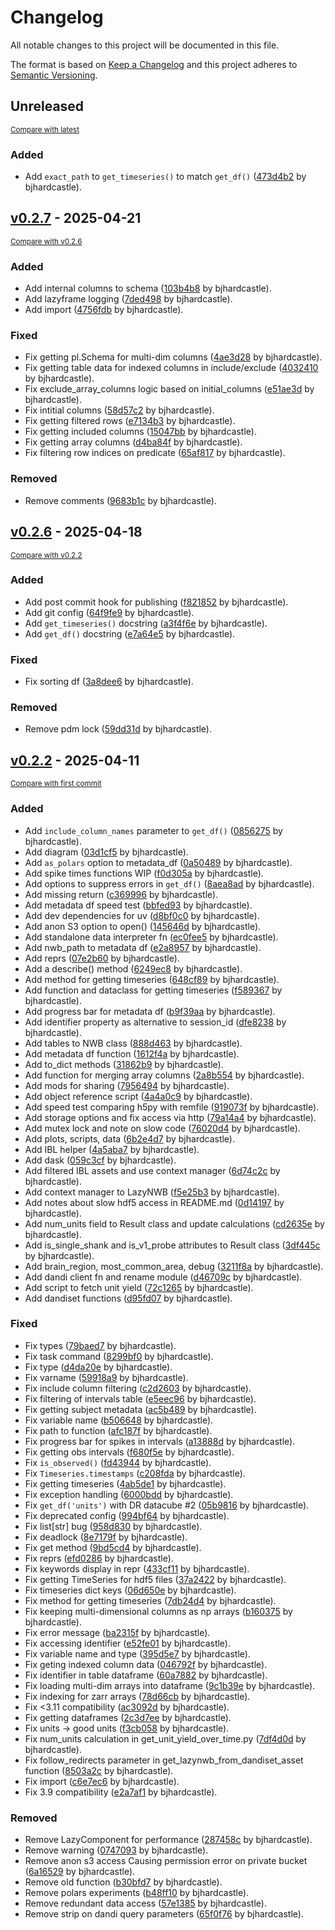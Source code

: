 # Changelog

All notable changes to this project will be documented in this file.

The format is based on [Keep a Changelog](http://keepachangelog.com/en/1.0.0/)
and this project adheres to [Semantic Versioning](http://semver.org/spec/v2.0.0.html).

<!-- insertion marker -->
## Unreleased

<small>[Compare with latest](https://github.com/bjhardcastle/lazynwb/compare/v0.2.7...HEAD)</small>

### Added

- Add `exact_path` to `get_timeseries()` to match `get_df()` ([473d4b2](https://github.com/bjhardcastle/lazynwb/commit/473d4b2aaea7be7102356ee7ac85ca25c13490c1) by bjhardcastle).

<!-- insertion marker -->
## [v0.2.7](https://github.com/bjhardcastle/lazynwb/releases/tag/v0.2.7) - 2025-04-21

<small>[Compare with v0.2.6](https://github.com/bjhardcastle/lazynwb/compare/v0.2.6...v0.2.7)</small>

### Added

- Add internal columns to schema ([103b4b8](https://github.com/bjhardcastle/lazynwb/commit/103b4b805fa15ddcfb843b6576d5e3ad65e9310a) by bjhardcastle).
- Add lazyframe logging ([7ded498](https://github.com/bjhardcastle/lazynwb/commit/7ded4983caa41c494c6191cf5d9a0bed7ee60df8) by bjhardcastle).
- Add import ([4756fdb](https://github.com/bjhardcastle/lazynwb/commit/4756fdb9fff9ac105e79e2dc54d9edbe0eabbc63) by bjhardcastle).

### Fixed

- Fix getting pl.Schema for multi-dim columns ([4ae3d28](https://github.com/bjhardcastle/lazynwb/commit/4ae3d289d627fefd37f4a97a96aec776aa1769ef) by bjhardcastle).
- Fix getting table data for indexed columns in include/exclude ([4032410](https://github.com/bjhardcastle/lazynwb/commit/40324103cb17dbffd0f063d807c7bc1c4d893bae) by bjhardcastle).
- Fix exclude_array_columns logic based on initial_columns ([e51ae3d](https://github.com/bjhardcastle/lazynwb/commit/e51ae3d637764dd4d591a682b5856588f9d1d7e4) by bjhardcastle).
- Fix intitial columns ([58d57c2](https://github.com/bjhardcastle/lazynwb/commit/58d57c258e9cc39df64690125b771cf7d70934ca) by bjhardcastle).
- Fix getting filtered rows ([e7134b3](https://github.com/bjhardcastle/lazynwb/commit/e7134b32718a094784b39c60fabf5ab96431cb65) by bjhardcastle).
- Fix getting included columns ([15047bb](https://github.com/bjhardcastle/lazynwb/commit/15047bba16b66c1c5b995b8c9770f18bd83f873a) by bjhardcastle).
- Fix getting array columns ([d4ba84f](https://github.com/bjhardcastle/lazynwb/commit/d4ba84f65914cb053b213e8264eca929f4a9f873) by bjhardcastle).
- Fix filtering row indices on predicate ([65af817](https://github.com/bjhardcastle/lazynwb/commit/65af8171e5aa8cbd68052550991a85102a56ef07) by bjhardcastle).

### Removed

- Remove comments ([9683b1c](https://github.com/bjhardcastle/lazynwb/commit/9683b1c8af79a63eb14899ef6b0ab57fc889a496) by bjhardcastle).

## [v0.2.6](https://github.com/bjhardcastle/lazynwb/releases/tag/v0.2.6) - 2025-04-18

<small>[Compare with v0.2.2](https://github.com/bjhardcastle/lazynwb/compare/v0.2.2...v0.2.6)</small>

### Added

- Add post commit hook for publishing ([f821852](https://github.com/bjhardcastle/lazynwb/commit/f8218526fc3ba8343d16fe1b089d41245047896f) by bjhardcastle).
- Add git config ([64f9fe9](https://github.com/bjhardcastle/lazynwb/commit/64f9fe933c54cf7d4a702f9b16b13bad48c594e2) by bjhardcastle).
- Add `get_timeseries()` docstring ([a3f4f6e](https://github.com/bjhardcastle/lazynwb/commit/a3f4f6ee1f140fc829fd39e6a1a572e14551ce16) by bjhardcastle).
- Add `get_df()` docstring ([e7a64e5](https://github.com/bjhardcastle/lazynwb/commit/e7a64e57a7475bfa820da7ca5302d9e67266f5ba) by bjhardcastle).

### Fixed

- Fix sorting df ([3a8dee6](https://github.com/bjhardcastle/lazynwb/commit/3a8dee65ad18d06fee890a88a20d15dedfca9c3c) by bjhardcastle).

### Removed

- Remove pdm lock ([59dd31d](https://github.com/bjhardcastle/lazynwb/commit/59dd31d335c6e24e4246a467ab1d4f3cfcc0ff10) by bjhardcastle).

## [v0.2.2](https://github.com/bjhardcastle/lazynwb/releases/tag/v0.2.2) - 2025-04-11

<small>[Compare with first commit](https://github.com/bjhardcastle/lazynwb/compare/c1551aa173dc2a94aeeecf50dd0324760720848b...v0.2.2)</small>

### Added

- Add `include_column_names` parameter to `get_df()` ([0856275](https://github.com/bjhardcastle/lazynwb/commit/0856275bc95d34d926b73e669710417b1e8de52f) by bjhardcastle).
- Add diagram ([03d1cf5](https://github.com/bjhardcastle/lazynwb/commit/03d1cf5cead1cb702a08a1eac924d40737ce2673) by bjhardcastle).
- Add `as_polars` option to metadata_df ([0a50489](https://github.com/bjhardcastle/lazynwb/commit/0a50489888db90b14f5c27a7dfe516880d62580a) by bjhardcastle).
- Add spike times functions WIP ([f0d305a](https://github.com/bjhardcastle/lazynwb/commit/f0d305aa9304e1fe64c52a4daecd7cbe0fb715a4) by bjhardcastle).
- Add options to suppress errors in `get_df()` ([8aea8ad](https://github.com/bjhardcastle/lazynwb/commit/8aea8ad0d62a989f2f24ddf0a11e1cc4c92f87cb) by bjhardcastle).
- Add missing return ([c369996](https://github.com/bjhardcastle/lazynwb/commit/c369996490ce40ca295c3e3bfed530785b654545) by bjhardcastle).
- Add metadata df speed test ([bbfed93](https://github.com/bjhardcastle/lazynwb/commit/bbfed935583db56842bf26a6a28a6a31ea81c38e) by bjhardcastle).
- Add dev dependencies for uv ([d8bf0c0](https://github.com/bjhardcastle/lazynwb/commit/d8bf0c064a98421da871c9a3803a19ef00ec5a6d) by bjhardcastle).
- Add anon S3 option to open() ([145646d](https://github.com/bjhardcastle/lazynwb/commit/145646df3e2dd76634a9a12ea75fef1e89ce0e3f) by bjhardcastle).
- Add standalone data interpreter fn ([ec0fee5](https://github.com/bjhardcastle/lazynwb/commit/ec0fee5c08994fa58ffcd65aee7f34b3cbe45548) by bjhardcastle).
- Add nwb_path to metadata df ([e2a8957](https://github.com/bjhardcastle/lazynwb/commit/e2a8957cbc25a3a4809e5fa40cd14aa63173b9a9) by bjhardcastle).
- Add reprs ([07e2b60](https://github.com/bjhardcastle/lazynwb/commit/07e2b60c68fb76fde856d536d1b04797520374df) by bjhardcastle).
- Add a describe() method ([6249ec8](https://github.com/bjhardcastle/lazynwb/commit/6249ec8335542da7adaa253b4de5e3460ec97cf9) by bjhardcastle).
- Add method for getting timeseries ([648cf89](https://github.com/bjhardcastle/lazynwb/commit/648cf8923d92ce41993dbe98a1d1b74d370f9756) by bjhardcastle).
- Add function and dataclass for getting timeseries ([f589367](https://github.com/bjhardcastle/lazynwb/commit/f58936790d9fc8f48c8601a745df52fad7a8e3b7) by bjhardcastle).
- Add progress bar for metadata df ([b9f39aa](https://github.com/bjhardcastle/lazynwb/commit/b9f39aa522009f0d516c8330526e4582ee56295c) by bjhardcastle).
- Add identifier property as alternative to session_id ([dfe8238](https://github.com/bjhardcastle/lazynwb/commit/dfe8238a14601ccd8823453b8832bbd740491fce) by bjhardcastle).
- Add tables to NWB class ([888d463](https://github.com/bjhardcastle/lazynwb/commit/888d463a86590df6caec16b54bd9235ba3856a65) by bjhardcastle).
- Add metadata df function ([1612f4a](https://github.com/bjhardcastle/lazynwb/commit/1612f4ab842450a38aad2e61a0fd4fc78c716b3c) by bjhardcastle).
- Add to_dict methods ([31862b9](https://github.com/bjhardcastle/lazynwb/commit/31862b9ad9e5fd988ee857e573bf5298c3394355) by bjhardcastle).
- Add function for merging array columns ([2a8b554](https://github.com/bjhardcastle/lazynwb/commit/2a8b554cdfa8ab860d2b7f96f6ff2dcd9ba92a50) by bjhardcastle).
- Add mods for sharing ([7956494](https://github.com/bjhardcastle/lazynwb/commit/79564947d9874158b6f29b1c7dca4050f35a894e) by bjhardcastle).
- Add object reference script ([4a4a0c9](https://github.com/bjhardcastle/lazynwb/commit/4a4a0c90342bca06dd9199cfb360af14f39a6a2f) by bjhardcastle).
- Add speed test comparing h5py with remfile ([919073f](https://github.com/bjhardcastle/lazynwb/commit/919073f857de87232ac3906a42622d663473e958) by bjhardcastle).
- Add storage options and fix access via http ([79a14a4](https://github.com/bjhardcastle/lazynwb/commit/79a14a47ebb1ceade86781674e5f40501a5b8ac5) by bjhardcastle).
- Add mutex lock and note on slow code ([76020d4](https://github.com/bjhardcastle/lazynwb/commit/76020d4da2a0ad862e6e350f3c2fee025d318643) by bjhardcastle).
- Add plots, scripts, data ([6b2e4d7](https://github.com/bjhardcastle/lazynwb/commit/6b2e4d747662e15487a6e2be0695fd63a409fe8c) by bjhardcastle).
- Add IBL helper ([4a5aba7](https://github.com/bjhardcastle/lazynwb/commit/4a5aba72a01e5482a355ab10e38cbb2cddbcc3fe) by bjhardcastle).
- Add dask ([059c3cf](https://github.com/bjhardcastle/lazynwb/commit/059c3cf98b22352f7e57ff3d93af8e90f4e59107) by bjhardcastle).
- Add filtered IBL assets and use context manager ([6d74c2c](https://github.com/bjhardcastle/lazynwb/commit/6d74c2c4834e27324b67d935c71925370d8437a9) by bjhardcastle).
- Add context manager to LazyNWB ([f5e25b3](https://github.com/bjhardcastle/lazynwb/commit/f5e25b32507637c346a25b1110d81d9a5adaa2e3) by bjhardcastle).
- Add notes about slow hdf5 access in README.md ([0d14197](https://github.com/bjhardcastle/lazynwb/commit/0d14197c903454bee56dbbddf29076abc5872ce8) by bjhardcastle).
- Add num_units field to Result class and update calculations ([cd2635e](https://github.com/bjhardcastle/lazynwb/commit/cd2635e1847e8f482f71114b52b7dcbab578a55f) by bjhardcastle).
- Add is_single_shank and is_v1_probe attributes to Result class ([3df445c](https://github.com/bjhardcastle/lazynwb/commit/3df445c9ed4d7a9d78ade0a6201348558e8d2835) by bjhardcastle).
- Add brain_region, most_common_area, debug ([3211f8a](https://github.com/bjhardcastle/lazynwb/commit/3211f8a8de1582cddfeae6b74abb606ed0d8115f) by bjhardcastle).
- Add dandi client fn and rename module ([d46709c](https://github.com/bjhardcastle/lazynwb/commit/d46709c2b20fffa7cc6d57d73d7bd0e26df05b7e) by bjhardcastle).
- Add script to fetch unit yield ([72c1265](https://github.com/bjhardcastle/lazynwb/commit/72c1265edba67a3fd7029a77139ab9a97a53da46) by bjhardcastle).
- Add dandiset functions ([d95fd07](https://github.com/bjhardcastle/lazynwb/commit/d95fd0738883b0f4e7fc7373fc375a5d03b78baf) by bjhardcastle).

### Fixed

- Fix types ([79baed7](https://github.com/bjhardcastle/lazynwb/commit/79baed7b29dc74d9dd187bb3e68f68755b554260) by bjhardcastle).
- Fix task command ([8299bf0](https://github.com/bjhardcastle/lazynwb/commit/8299bf01e6e5c44f8671c283e26558914f788dc0) by bjhardcastle).
- Fix type ([d4da20e](https://github.com/bjhardcastle/lazynwb/commit/d4da20ed18409e194c6d16766f733e6f89ee24d4) by bjhardcastle).
- Fix varname ([59918a9](https://github.com/bjhardcastle/lazynwb/commit/59918a93d96ccb1845f46cc248b87427ef570900) by bjhardcastle).
- Fix include column filtering ([c2d2603](https://github.com/bjhardcastle/lazynwb/commit/c2d2603e5adc0ee620c70fa0b1a8f7c5aa092540) by bjhardcastle).
- Fix filtering of intervals table ([e5eec96](https://github.com/bjhardcastle/lazynwb/commit/e5eec9616d4873ad78c24b27a2044f2dd0b1edc0) by bjhardcastle).
- Fix getting subject metadata ([ac5b489](https://github.com/bjhardcastle/lazynwb/commit/ac5b4893a3c5da86cad82a403f5eb509ccd60c8f) by bjhardcastle).
- Fix variable name ([b506648](https://github.com/bjhardcastle/lazynwb/commit/b50664837d1b293d4ea091af76e39f7118f45eca) by bjhardcastle).
- Fix path to function ([afc187f](https://github.com/bjhardcastle/lazynwb/commit/afc187ff1f43d466b11100ab94025636c935840d) by bjhardcastle).
- Fix progress bar for spikes in intervals ([a13888d](https://github.com/bjhardcastle/lazynwb/commit/a13888dff1ea91ed720adba572fd3c21b5423462) by bjhardcastle).
- Fix getting obs intervals ([f680f5e](https://github.com/bjhardcastle/lazynwb/commit/f680f5e71873b9e1a55d1e570ae7f8194e9be59c) by bjhardcastle).
- Fix `is_observed()` ([fd43944](https://github.com/bjhardcastle/lazynwb/commit/fd439449ab08831369325581b949a6f7d8da1b36) by bjhardcastle).
- Fix `Timeseries.timestamps` ([c208fda](https://github.com/bjhardcastle/lazynwb/commit/c208fda2b5ee203eb9088bd2eaec04eee5b224b0) by bjhardcastle).
- Fix getting timeseries ([4ab5de1](https://github.com/bjhardcastle/lazynwb/commit/4ab5de17c2911c7b9a90cdd7135af060982122f8) by bjhardcastle).
- Fix exception handling ([6000bdd](https://github.com/bjhardcastle/lazynwb/commit/6000bddbb374136590d0749ffcf36157805118ea) by bjhardcastle).
- Fix `get_df('units')` with DR datacube #2 ([05b9816](https://github.com/bjhardcastle/lazynwb/commit/05b9816d0f811a8435c9b55ae209e7007bc39ccd) by bjhardcastle).
- Fix deprecated config ([994bf64](https://github.com/bjhardcastle/lazynwb/commit/994bf6469badfe0d6099f6a0b1e1e473c2493687) by bjhardcastle).
- Fix list[str] bug ([958d830](https://github.com/bjhardcastle/lazynwb/commit/958d83088b1bf943c93a5fe9d650fa25e4f94ca3) by bjhardcastle).
- Fix deadlock ([8e7179f](https://github.com/bjhardcastle/lazynwb/commit/8e7179f851907c1b6aa044d8805861b3f0c2bb3b) by bjhardcastle).
- Fix get method ([9bd5cd4](https://github.com/bjhardcastle/lazynwb/commit/9bd5cd44a4bc3d894227afc00a2bc89cd619a8ba) by bjhardcastle).
- Fix reprs ([efd0286](https://github.com/bjhardcastle/lazynwb/commit/efd02869b022ed7d2cf4244b44cb318a4a57ecf6) by bjhardcastle).
- Fix keywords display in repr ([433cf11](https://github.com/bjhardcastle/lazynwb/commit/433cf1191453f7bd5cd8e3431b7297960f2be172) by bjhardcastle).
- Fix getting TimeSeries for hdf5 files ([37a2422](https://github.com/bjhardcastle/lazynwb/commit/37a242214bfc3007259ef186e66804e98840a51d) by bjhardcastle).
- Fix timeseries dict keys ([06d650e](https://github.com/bjhardcastle/lazynwb/commit/06d650e11c3efd13706e24c3961f870e0eb88dde) by bjhardcastle).
- Fix method for getting timeseries ([7db24d4](https://github.com/bjhardcastle/lazynwb/commit/7db24d4852b9a305f971ac3bb5e5b1fd74ec2124) by bjhardcastle).
- Fix keeping multi-dimensional columns as np arrays ([b160375](https://github.com/bjhardcastle/lazynwb/commit/b16037514e5b959507b4a32829facfce803144f7) by bjhardcastle).
- Fix error message ([ba2315f](https://github.com/bjhardcastle/lazynwb/commit/ba2315f72b4bbcd3329ce39d984ce37f69958b9b) by bjhardcastle).
- Fix accessing identifier ([e52fe01](https://github.com/bjhardcastle/lazynwb/commit/e52fe01c98b800f8bfa1b8d154e8daa3b02b8a7a) by bjhardcastle).
- Fix variable name and type ([395d5e7](https://github.com/bjhardcastle/lazynwb/commit/395d5e7f182d30afb7b3e3beef7dc7cc7d6119d5) by bjhardcastle).
- Fix geting indexed column data ([046792f](https://github.com/bjhardcastle/lazynwb/commit/046792f03ad1ba5a5eaa7cccd377605ae5eef0b3) by bjhardcastle).
- Fix identifier in table dataframe ([60a7882](https://github.com/bjhardcastle/lazynwb/commit/60a788265f15675645b1a78b02fd140b25c3f7da) by bjhardcastle).
- Fix loading multi-dim arrays into dataframe ([9c1b39e](https://github.com/bjhardcastle/lazynwb/commit/9c1b39e1b00d533279da83cf0181e663bfc0749a) by bjhardcastle).
- Fix indexing for zarr arrays ([78d66cb](https://github.com/bjhardcastle/lazynwb/commit/78d66cb7d3aa7dc7f3e680b5a39a993ef8ef5f73) by bjhardcastle).
- Fix <3.11 compatibility ([ac3092d](https://github.com/bjhardcastle/lazynwb/commit/ac3092db94c0e33dd64fd1d7c9c8366548ac431d) by bjhardcastle).
- Fix getting dataframes ([2c3d7ee](https://github.com/bjhardcastle/lazynwb/commit/2c3d7ee444a87eaa5394b45a7ac9758c33862497) by bjhardcastle).
- Fix units -> good units ([f3cb058](https://github.com/bjhardcastle/lazynwb/commit/f3cb058f47a1b80a6b2be0b6f2699bff4b464109) by bjhardcastle).
- Fix num_units calculation in get_unit_yield_over_time.py ([7df4d0d](https://github.com/bjhardcastle/lazynwb/commit/7df4d0db68e15c0d93a802963e7d280573c6dced) by bjhardcastle).
- Fix follow_redirects parameter in get_lazynwb_from_dandiset_asset function ([8503a2c](https://github.com/bjhardcastle/lazynwb/commit/8503a2cb0e8d09669ab56c93c9f2087f02b4f530) by bjhardcastle).
- Fix import ([c6e7ec6](https://github.com/bjhardcastle/lazynwb/commit/c6e7ec6bc2a1a4131e428987472cd1aac416c5cf) by bjhardcastle).
- Fix 3.9 compatibility ([e2a7af1](https://github.com/bjhardcastle/lazynwb/commit/e2a7af184ebb95fc1ccba72cbb0d433a7baa3fab) by bjhardcastle).

### Removed

- Remove LazyComponent for performance ([287458c](https://github.com/bjhardcastle/lazynwb/commit/287458c4e3a62fd75781772f024abd4a958d9be0) by bjhardcastle).
- Remove warning ([0747093](https://github.com/bjhardcastle/lazynwb/commit/0747093bc2d37c239b5cb1168109d7249262bcee) by bjhardcastle).
- Remove anon s3 access Causing permission error on private bucket ([6a16529](https://github.com/bjhardcastle/lazynwb/commit/6a1652954806596e59e1b1185a8c985442c30157) by bjhardcastle).
- Remove old function ([b30bfd7](https://github.com/bjhardcastle/lazynwb/commit/b30bfd73ba061055ab6946ef8b07ee8ac228c1a4) by bjhardcastle).
- Remove polars experiments ([b48ff10](https://github.com/bjhardcastle/lazynwb/commit/b48ff1071a0ad7322de281349cc2a0fdd347024c) by bjhardcastle).
- Remove redundant data access ([57e1385](https://github.com/bjhardcastle/lazynwb/commit/57e13858a83f82bf17634d02f7513b62d4139be5) by bjhardcastle).
- Remove strip on dandi query parameters ([65f0f76](https://github.com/bjhardcastle/lazynwb/commit/65f0f76feb9821f1468f66623b7a2167a4dc0b40) by bjhardcastle).

